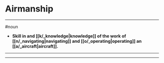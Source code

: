 # Airmanship
---
#noun
- **Skill in and [[k/_knowledge|knowledge]] of the work of [[n/_navigating|navigating]] and [[o/_operating|operating]] an [[a/_aircraft|aircraft]].**
---
---
